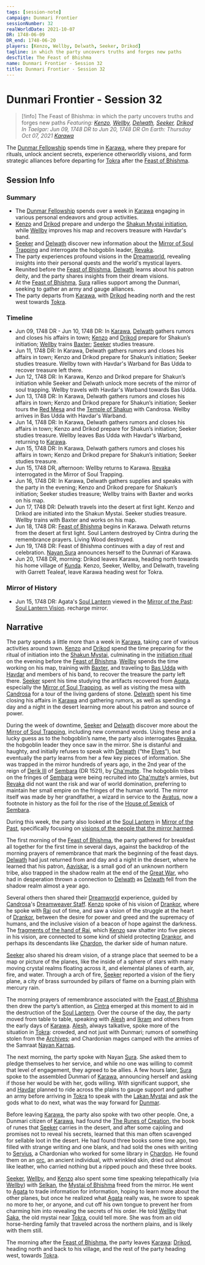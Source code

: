 ```yaml
---
tags: [session-note]
campaign: Dunmari Frontier
sessionNumber: 32
realWorldDate: 2021-10-07
DR: 1748-06-09
DR_end: 1748-06-20
players: [Kenzo, Wellby, Delwath, Seeker, Drikod]
tagline: in which the party uncovers truths and forges new paths
descTitle: The Feast of Bhishma
name: Dunmari Frontier - Session 32
title: Dunmari Frontier - Session 32
---
```

# Dunmari Frontier - Session 32

>[!info] The Feast of Bhishma: in which the party uncovers truths and forges new paths
> *Featuring: [Kenzo](<../../../people/pcs/dunmar-fellowship/kenzo.md>), [Wellby](<../../../people/pcs/dunmar-fellowship/wellby.md>), [Delwath](<../../../people/pcs/dunmar-fellowship/delwath.md>), [Seeker](<../../../people/pcs/dunmar-fellowship/seeker.md>), [Drikod](<../../../people/pcs/dunmar-fellowship/guests/drikod.md>)*
> *In Taelgar: Jun 09, 1748 DR to Jun 20, 1748 DR*
> *On Earth: Thursday Oct 07, 2021*
> *[Karawa](<../../../gazetteer/greater-dunmar/realms/dunmar/eastern-dunmar/karawa.md>)*

The [Dunmar Fellowship](<../../../people/pcs/dunmar-fellowship/dunmar-fellowship.md>) spends time in [Karawa](<../../../gazetteer/greater-dunmar/realms/dunmar/eastern-dunmar/karawa.md>), where they prepare for rituals, unlock ancient secrets, experience otherworldly visions, and form strategic alliances before departing for [Tokra](<../../../gazetteer/greater-dunmar/realms/dunmar/central-dunmar/tokra/tokra.md>) after the [Feast of Bhishma](<../../../time/holidays-and-festivals/dunmari-festivals/feast-of-bhishma.md>).
## Session Info
### Summary
- The [Dunmar Fellowship](<../../../people/pcs/dunmar-fellowship/dunmar-fellowship.md>) spends over a week in [Karawa](<../../../gazetteer/greater-dunmar/realms/dunmar/eastern-dunmar/karawa.md>) engaging in various personal endeavors and group activities.
- [Kenzo](<../../../people/pcs/dunmar-fellowship/kenzo.md>) and [Drikod](<../../../people/pcs/dunmar-fellowship/guests/drikod.md>) prepare and undergo the [Shakun Mystai initiation](<../dreams-and-visions/the-shakun-mystai-initiation.md>), while [Wellby](<../../../people/pcs/dunmar-fellowship/wellby.md>) improves his map and recovers treasure with Havdar's band.
- [Seeker](<../../../people/pcs/dunmar-fellowship/seeker.md>) and [Delwath](<../../../people/pcs/dunmar-fellowship/delwath.md>) discover new information about the [Mirror of Soul Trapping](<../treasure/notable-items/mirror-of-soul-trapping.md>) and interrogate the hobgoblin leader, [Revaka](<../../../people/other-nonhumans/revaka.md>).
- The party experiences profound visions in the [Dreamworld](<../../../cosmology/multiverse/spiritual-realms/proximate-realms/dreamworld.md>), revealing insights into their personal quests and the world's mystical layers.
- Reunited before the [Feast of Bhishma](<../../../time/holidays-and-festivals/dunmari-festivals/feast-of-bhishma.md>), [Delwath](<../../../people/pcs/dunmar-fellowship/delwath.md>) learns about his patron deity, and the party shares insights from their dream visions.
- At the [Feast of Bhishma](<../../../time/holidays-and-festivals/dunmari-festivals/feast-of-bhishma.md>), [Sura](<../../../people/dunmari/sura.md>) rallies support among the Dunmari, seeking to gather an army and gauge alliances.
- The party departs from [Karawa](<../../../gazetteer/greater-dunmar/realms/dunmar/eastern-dunmar/karawa.md>), with [Drikod](<../../../people/pcs/dunmar-fellowship/guests/drikod.md>) heading north and the rest west towards [Tokra](<../../../gazetteer/greater-dunmar/realms/dunmar/central-dunmar/tokra/tokra.md>).

### Timeline
- Jun 09, 1748 DR - Jun 10, 1748 DR: In [Karawa](<../../../gazetteer/greater-dunmar/realms/dunmar/eastern-dunmar/karawa.md>), [Delwath](<../../../people/pcs/dunmar-fellowship/delwath.md>) gathers rumors and closes his affairs in town; [Kenzo](<../../../people/pcs/dunmar-fellowship/kenzo.md>) and [Drikod](<../../../people/pcs/dunmar-fellowship/guests/drikod.md>) prepare for Shakun’s initiation; [Wellby](<../../../people/pcs/dunmar-fellowship/wellby.md>) trains [Baxter](<../../../people/pcs/dunmar-fellowship/companions/baxter.md>); [Seeker](<../../../people/pcs/dunmar-fellowship/seeker.md>) studies treasure.
- Jun 11, 1748 DR: In Karawa, Delwath gathers rumors and closes his affairs in town; Kenzo and Drikod prepare for Shakun’s initiation; Seeker studies treasure. Wellby town with Havdar's Warband for Bas Udda to recover treasure left there.
- Jun 12, 1748 DR:  In Karawa, Kenzo and Drikod prepare for Shakun’s initiation while Seeker and Delwath unlock more secrets of the mirror of soul trapping. Wellby travels with Havdar's Warband towards Bas Udda.
- Jun 13, 1748 DR: In Karawa, Delwath gathers rumors and closes his affairs in town; Kenzo and Drikod prepare for Shakun’s initiation; Seeker tours the [Red Mesa](<../../../gazetteer/greater-dunmar/realms/dunmar/eastern-dunmar/red-mesa.md>) and the [Temple of Shakun](<../../../gazetteer/greater-dunmar/realms/dunmar/eastern-dunmar/temple-of-shakun.md>) with Candrosa. Wellby arrives in Bas Udda with Havdar's Warband. 
- Jun 14, 1748 DR: In Karawa, Delwath gathers rumors and closes his affairs in town; Kenzo and Drikod prepare for Shakun’s initiation; Seeker studies treasure. Wellby leaves Bas Udda with Havdar's Warband, returning to [Karawa](<../../../gazetteer/greater-dunmar/realms/dunmar/eastern-dunmar/karawa.md>). 
- Jun 15, 1748 DR: In Karawa, Delwath gathers rumors and closes his affairs in town; Kenzo and Drikod prepare for Shakun’s initiation; Seeker studies treasure. 
- Jun 15, 1748 DR, afternoon: Wellby returns to Karawa. [Revaka](<../../../people/other-nonhumans/revaka.md>) interrogated in the Mirror of Soul Trapping.
- Jun 16, 1748 DR: In Karawa, Delwath gathers supplies and speaks with the party in the evening; Kenzo and Drikod prepare for Shakun’s initiation; Seeker studies treasure; Wellby trains with Baxter and works on his map.
- Jun 17, 1748 DR: Delwath travels into the desert at first light. Kenzo and Drikod are initiated into the Shakun Mystai. Seeker studies treasure. Wellby trains with Baxter and works on his map. 
- Jun 18, 1748 DR: [Feast of Bhishma](<../../../time/holidays-and-festivals/dunmari-festivals/feast-of-bhishma.md>) begins in Karawa. Delwath returns from the desert at first light. Soul Lantern destroyed by Cintra during the remembrance prayers. Living Wood destroyed. 
- Jun 19, 1748 DR: Feast of Bhishma continues with a day of rest and celebration. [Nayan Sura](<../../../people/dunmari/sura.md>) announces herself to the Dunmari of Karawa. 
- Jun 20, 1748 DR, morning: Drikod leaves Karawa, heading north towards his home village of [Kunda](<../../../gazetteer/sentinel-range/kunda.md>). Kenzo, Seeker, Wellby, and Delwath, traveling with Garrett Tealeaf, leave Karawa heading west for Tokra.

### Mirror of History
- Jun 15, 1748 DR: Agata's [Soul Lantern](<../treasure/notable-items/soul-lantern.md>) viewed in the [Mirror of the Past](<../treasure/notable-items/mirror-of-the-past.md>): [Soul Lantern Vision](<../mirror-visions/soul-lantern-vision.md>). recharge mirror.



## Narrative
The party spends a little more than a week in [Karawa](<../../../gazetteer/greater-dunmar/realms/dunmar/eastern-dunmar/karawa.md>), taking care of various activities around town. [Kenzo](<../../../people/pcs/dunmar-fellowship/kenzo.md>) and [Drikod](<../../../people/pcs/dunmar-fellowship/guests/drikod.md>) spend the time preparing for the ritual of initiation into the [Shakun Mystai](<../../../groups/dunmari-mystery-cults/shakun-mystai.md>), culminating in the [initiation ritual](https://docs.google.com/document/d/18pWViOdRUlZYB022HiltIWsfXaoxcB7bN1cUSGpOrbY/edit) on the evening before the [Feast of Bhishma](<../../../time/holidays-and-festivals/dunmari-festivals/feast-of-bhishma.md>). [Wellby](<../../../people/pcs/dunmar-fellowship/wellby.md>) spends the time working on his map, training with [Baxter](<../../../people/pcs/dunmar-fellowship/companions/baxter.md>), and traveling to [Bas Udda](<../../../gazetteer/greater-dunmar/realms/dunmar/eastern-dunmar/bas-udda.md>) with [Havdar](<../../../people/dunmari/havdar.md>) and members of his band, to recover the treasure the party left there. [Seeker](<../../../people/pcs/dunmar-fellowship/seeker.md>) spent his time studying the artifacts recovered from [Agata](<../../../people/fey/agata.md>), especially the [Mirror of Soul Trapping](<../treasure/notable-items/mirror-of-soul-trapping.md>), as well as visiting the mesa with [Candrosa](<../../../people/dunmari/candrosa.md>) for a tour of the living gardens of stone. [Delwath](<../../../people/pcs/dunmar-fellowship/delwath.md>) spent his time closing his affairs in [Karawa](<../../../gazetteer/greater-dunmar/realms/dunmar/eastern-dunmar/karawa.md>) and gathering rumors, as well as spending a day and a night in the desert learning more about his patron and source of power. 

During the week of downtime, [Seeker](<../../../people/pcs/dunmar-fellowship/seeker.md>) and [Delwath](<../../../people/pcs/dunmar-fellowship/delwath.md>) discover more about the [Mirror of Soul Trapping](<../treasure/notable-items/mirror-of-soul-trapping.md>), including new command words. Using these and a lucky guess as to the hobgoblin’s name, the party also interrogates [Revaka](<../../../people/other-nonhumans/revaka.md>), the hobgoblin leader they once saw in the mirror. She is distanful and haughty, and initially refuses to speak with [Delwath](<../../../people/pcs/dunmar-fellowship/delwath.md>) (“the [Elves](<../../../species/children-of-the-embodied-gods/elves/elves.md>)”), but eventually the party learns from her a few key pieces of information. She was trapped in the mirror hundreds of years ago, in the 2nd year of the reign of [Derik III](<../../../people/historical-figures/sembaran-royalty/derik-iii.md>) of [Sembara](<../../../gazetteer/greater-sembara/sembara/sembara.md>) (DR 1521), by [Cha'mutte](<../../../people/extraplanar-powers/cha-mutte.md>). The hobgoblin tribes on the fringes of [Sembara](<../../../gazetteer/greater-sembara/sembara/sembara.md>) were being recruited into [Cha'mutte](<../../../people/extraplanar-powers/cha-mutte.md>)’s armies, but [Revaka](<../../../people/other-nonhumans/revaka.md>) did not want the risk and war of world domination, preferring to maintain her small empire on the fringes of the human world. The mirror itself was made by her grandfather, a wizard in service to the [Avatus](<../../../people/historical-figures/avatus.md>), now a footnote in history as the foil for the rise of the [House of Sewick](<../../../groups/sembaran-noble-houses/house-of-sewick.md>) of [Sembara](<../../../gazetteer/greater-sembara/sembara/sembara.md>). 

During this week, the party also looked at the [Soul Lantern](<../treasure/notable-items/soul-lantern.md>) in [Mirror of the Past](<../treasure/notable-items/mirror-of-the-past.md>), specifically focusing on [visions of the people that the mirror harmed](<../mirror-visions/soul-lantern-vision.md>).

The first morning of the [Feast of Bhishma](<../../../time/holidays-and-festivals/dunmari-festivals/feast-of-bhishma.md>), the party gathered for breakfast all together for the first time in several days, against the backdrop of the morning prayers of remembrance that mark the beginning of the feast days. [Delwath](<../../../people/pcs/dunmar-fellowship/delwath.md>) had just returned from and day and a night in the desert, where he learned that his patron, [Aaviskar](<../../../cosmology/gods/tanshi/meswati/yezali.md>), is a small god of an unknown northern tribe, also trapped in the shadow realm at the end of the [Great War](<../../../events/1500s/great-war.md>), who had in desperation thrown a connection to [Delwath](<../../../people/pcs/dunmar-fellowship/delwath.md>) as [Delwath](<../../../people/pcs/dunmar-fellowship/delwath.md>) fell from the shadow realm almost a year ago. 

Several others then shared their [Dreamworld](<../../../cosmology/multiverse/spiritual-realms/proximate-realms/dreamworld.md>) experience, guided by [Candrosa](<../../../people/dunmari/candrosa.md>)'s [Dreamweaver Staff](<../../../things/artifacts-of-power/dreamweaver-staff.md>). [Kenzo](<../../../people/pcs/dunmar-fellowship/kenzo.md>) spoke of his vision of [Drankor](<../../../history/drankorian-era/drankor.md>), where he spoke with [Rai](<../../../people/pcs/great-war/rai.md>) out of time, and saw a vision of the struggle at the heart of [Drankor](<../../../history/drankorian-era/drankor.md>), between the desire for power and greed and the supremacy of humans, and the inclusive vision of a beacon of hope against the darkness. The [fragments of the hand of Rai](<../treasure/notable-items/jade-piece-of-rai-s-hand.md>), which [Kenzo](<../../../people/pcs/dunmar-fellowship/kenzo.md>) saw shatter into five pieces in his vision, are connected to some kind of shield protecting [Drankor](<../../../history/drankorian-era/drankor.md>), and perhaps its descendants like [Chardon](<../../../gazetteer/west-coast/chardonian-empire/chardon/chardon.md>), the darker side of human nature. 

[Seeker](<../../../people/pcs/dunmar-fellowship/seeker.md>) also shared his dream vision, of a strange place that seemed to be a map or picture of the planes, like the inside of a sphere of stars with many moving crystal realms floating across it, and elemental planes of earth, air, fire, and water. Through a arch of fire, [Seeker](<../../../people/pcs/dunmar-fellowship/seeker.md>) reported a vision of the fiery plane, a city of brass surrounded by pillars of flame on a burning plain with mercury rain. 

The morning prayers of remembrance associated with the [Feast of Bhishma](<../../../time/holidays-and-festivals/dunmari-festivals/feast-of-bhishma.md>) then drew the party’s attention, as [Cintra](<../../../people/dunmari/cintra.md>) emerged at this moment to aid in the destruction of the [Soul Lantern](<../treasure/notable-items/soul-lantern.md>). Over the course of the day, the party moved from table to table, speaking with [Alesh](<../../../people/dunmari/alesh.md>) and [Ikram](<../../../people/dunmari/ikram.md>) and others from the early days of [Karawa](<../../../gazetteer/greater-dunmar/realms/dunmar/eastern-dunmar/karawa.md>). [Alesh](<../../../people/dunmari/alesh.md>), always talkative, spoke more of the situation in [Tokra](<../../../gazetteer/greater-dunmar/realms/dunmar/central-dunmar/tokra/tokra.md>): crowded, and not just with Dunmari; rumors of something stolen from the [Archives](<../../../gazetteer/greater-dunmar/realms/dunmar/central-dunmar/tokra/archives.md>); and Chardonian mages camped with the armies of the Samraat [Nayan Karnas](<../../../people/dunmari/nayan-karnas.md>). 

The next morning, the party spoke with Nayan [Sura](<../../../people/dunmari/sura.md>). She asked them to pledge themselves to her service, and while no one was willing to commit that level of engagement, they agreed to be allies. A few hours later, [Sura](<../../../people/dunmari/sura.md>) spoke to the assembled Dunmari of [Karawa](<../../../gazetteer/greater-dunmar/realms/dunmar/eastern-dunmar/karawa.md>), announcing herself and asking if those her would be with her, gods willing. With significant support, she and [Havdar](<../../../people/dunmari/havdar.md>) planned to ride across the plains to gauge support and gather an army before arriving in [Tokra](<../../../gazetteer/greater-dunmar/realms/dunmar/central-dunmar/tokra/tokra.md>) to speak with the [Lakan Mystai](<../../../groups/dunmari-mystery-cults/lakan-mystai.md>) and ask the gods what to do next, what was the way forward for [Dunmar](<../../../gazetteer/greater-dunmar/realms/dunmar/dunmar.md>). 

Before leaving [Karawa](<../../../gazetteer/greater-dunmar/realms/dunmar/eastern-dunmar/karawa.md>), the party also spoke with two other people. One, a Dunmari citizen of [Karawa](<../../../gazetteer/greater-dunmar/realms/dunmar/eastern-dunmar/karawa.md>), had found the [The Runes of Creation](<../../../things/books/the-runes-of-creation.md>), the book of runes that [Seeker](<../../../people/pcs/dunmar-fellowship/seeker.md>) carries in the desert, and after some cajoling and promises not to reveal his secrets, learned that this man often scavenged for sellable loot in the desert. He had found three books some time ago, two filled with strange writing and one blank, and had sold the ones with writing to [Servius](<../../../people/chardonians/servius.md>), a Chardonian who worked for some library in [Chardon](<../../../gazetteer/west-coast/chardonian-empire/chardon/chardon.md>). He found them on an [orc](<../../../species/children-of-the-embodied-gods/orcs/orcs.md>), an ancient individual, with wrinkled skin, dried out almost like leather, who carried nothing but a ripped pouch and these three books. 

[Seeker](<../../../people/pcs/dunmar-fellowship/seeker.md>), [Wellby](<../../../people/pcs/dunmar-fellowship/wellby.md>), and [Kenzo](<../../../people/pcs/dunmar-fellowship/kenzo.md>) also spent some time speaking telepathically (via [Wellby](<../../../people/pcs/dunmar-fellowship/wellby.md>)) with [Selkan](<../../../people/dunmari/selkan.md>), the [Mystai of Bhishma](<../../../groups/dunmari-mystery-cults/order-of-the-awakened-soul.md>) freed from the mirror. He went to [Agata](<../../../people/fey/agata.md>) to trade information for information, hoping to learn more about the other planes, but once he realized what [Agata](<../../../people/fey/agata.md>) really was, he swore to speak no more to her, or anyone, and cut off his own tongue to prevent her from charming him into revealing the secrets of his order. He told [Wellby](<../../../people/pcs/dunmar-fellowship/wellby.md>) that [Saka](<../../../people/dunmari/saka.md>), the old mystai near [Tokra](<../../../gazetteer/greater-dunmar/realms/dunmar/central-dunmar/tokra/tokra.md>), could tell more. She was from an old horse-herding family that traveled across the northern plains, and is likely with them still. 

The morning after the [Feast of Bhishma](<../../../time/holidays-and-festivals/dunmari-festivals/feast-of-bhishma.md>), the party leaves [Karawa](<../../../gazetteer/greater-dunmar/realms/dunmar/eastern-dunmar/karawa.md>): [Drikod](<../../../people/pcs/dunmar-fellowship/guests/drikod.md>), heading north and back to his village, and the rest of the party heading west, towards [Tokra](<../../../gazetteer/greater-dunmar/realms/dunmar/central-dunmar/tokra/tokra.md>). 
